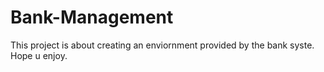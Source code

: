 # Bank-Management
This project is about creating an enviornment provided by the bank syste. Hope u enjoy.

